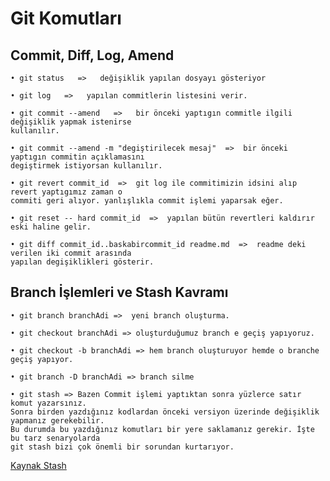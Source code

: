 # Git Komutları

## Commit, Diff, Log, Amend
```
• git status   =>   değişiklik yapılan dosyayı gösteriyor

• git log   =>   yapılan commitlerin listesini verir.

• git commit --amend   =>   bir önceki yaptıgın commitle ilgili değişiklik yapmak istenirse 
kullanılır.

• git commit --amend -m "degiştirilecek mesaj"  =>  bir önceki yaptıgın commitin açıklamasını 
degiştirmek istiyorsan kullanılır.

• git revert commit_id  =>  git log ile commitimizin idsini alıp revert yaptıgımız zaman o 
commiti geri alıyor. yanlışlıkla commit işlemi yaparsak eğer.

• git reset -- hard commit_id  =>  yapılan bütün revertleri kaldırır eski haline gelir.

• git diff commit_id..baskabircommit_id readme.md  =>  readme deki verilen iki commit arasında 
yapılan degişiklikleri gösterir.
```



## Branch İşlemleri ve Stash Kavramı
```
• git branch branchAdi =>  yeni branch oluşturma.

• git checkout branchAdi => oluşturduğumuz branch e geçiş yapıyoruz.

• git checkout -b branchAdi => hem branch oluşturuyor hemde o branche geçiş yapıyor.

• git branch -D branchAdi => branch silme

• git stash => Bazen Commit işlemi yaptıktan sonra yüzlerce satır komut yazarsınız. 
Sonra birden yazdığınız kodlardan önceki versiyon üzerinde değişiklik yapmanız gerekebilir. 
Bu durumda bu yazdığınız komutları bir yere saklamanız gerekir. İşte bu tarz senaryolarda 
git stash bizi çok önemli bir sorundan kurtarıyor.
```

[Kaynak Stash](https://aliozgur.gitbooks.io/git101/content/branching_dallanma_ve_merging_birlestirme/degisikliklerinizi_gecici_olarak_kaydetmek_-_git_stash.html)